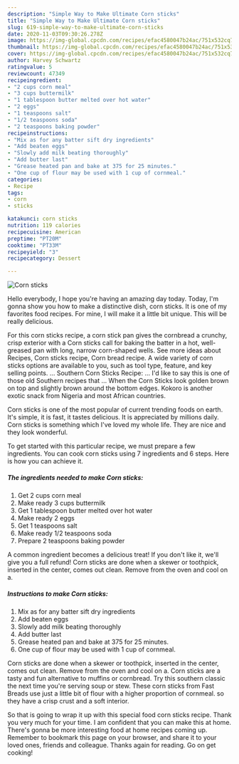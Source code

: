 ```yaml
---
description: "Simple Way to Make Ultimate Corn sticks"
title: "Simple Way to Make Ultimate Corn sticks"
slug: 619-simple-way-to-make-ultimate-corn-sticks
date: 2020-11-03T09:30:26.278Z
image: https://img-global.cpcdn.com/recipes/efac4580047b24ac/751x532cq70/corn-sticks-recipe-main-photo.jpg
thumbnail: https://img-global.cpcdn.com/recipes/efac4580047b24ac/751x532cq70/corn-sticks-recipe-main-photo.jpg
cover: https://img-global.cpcdn.com/recipes/efac4580047b24ac/751x532cq70/corn-sticks-recipe-main-photo.jpg
author: Harvey Schwartz
ratingvalue: 5
reviewcount: 47349
recipeingredient:
- "2 cups corn meal"
- "3 cups buttermilk"
- "1 tablespoon butter melted over hot water"
- "2 eggs"
- "1 teaspoons salt"
- "1/2 teaspoons soda"
- "2 teaspoons baking powder"
recipeinstructions:
- "Mix as for any batter sift dry ingredients"
- "Add beaten eggs"
- "Slowly add milk beating thoroughly"
- "Add butter last"
- "Grease heated pan and bake at 375 for 25 minutes."
- "One cup of flour may be used with 1 cup of cornmeal."
categories:
- Recipe
tags:
- corn
- sticks

katakunci: corn sticks 
nutrition: 119 calories
recipecuisine: American
preptime: "PT20M"
cooktime: "PT33M"
recipeyield: "3"
recipecategory: Dessert

---
```



![Corn sticks](https://img-global.cpcdn.com/recipes/efac4580047b24ac/751x532cq70/corn-sticks-recipe-main-photo.jpg)

Hello everybody, I hope you're having an amazing day today. Today, I'm gonna show you how to make a distinctive dish, corn sticks. It is one of my favorites food recipes. For mine, I will make it a little bit unique. This will be really delicious.

For this corn sticks recipe, a corn stick pan gives the cornbread a crunchy, crisp exterior with a Corn sticks call for baking the batter in a hot, well-greased pan with long, narrow corn-shaped wells. See more ideas about Recipes, Corn sticks recipe, Corn bread recipe. A wide variety of corn sticks options are available to you, such as tool type, feature, and key selling points. … Southern Corn Sticks Recipe: … I&#39;d like to say this is one of those old Southern recipes that … When the Corn Sticks look golden brown on top and slightly brown around the bottom edges. Kokoro is another exotic snack from Nigeria and most African countries.

Corn sticks is one of the most popular of current trending foods on earth. It's simple, it is fast, it tastes delicious. It is appreciated by millions daily. Corn sticks is something which I've loved my whole life. They are nice and they look wonderful.


To get started with this particular recipe, we must prepare a few ingredients. You can cook corn sticks using 7 ingredients and 6 steps. Here is how you can achieve it.

<!--inarticleads1-->

##### The ingredients needed to make Corn sticks:

1. Get 2 cups corn meal
1. Make ready 3 cups buttermilk
1. Get 1 tablespoon butter melted over hot water
1. Make ready 2 eggs
1. Get 1 teaspoons salt
1. Make ready 1/2 teaspoons soda
1. Prepare 2 teaspoons baking powder


A common ingredient becomes a delicious treat! If you don&#39;t like it, we&#39;ll give you a full refund! Corn sticks are done when a skewer or toothpick, inserted in the center, comes out clean. Remove from the oven and cool on a. 

<!--inarticleads2-->

##### Instructions to make Corn sticks:

1. Mix as for any batter sift dry ingredients
1. Add beaten eggs
1. Slowly add milk beating thoroughly
1. Add butter last
1. Grease heated pan and bake at 375 for 25 minutes.
1. One cup of flour may be used with 1 cup of cornmeal.


Corn sticks are done when a skewer or toothpick, inserted in the center, comes out clean. Remove from the oven and cool on a. Corn sticks are a tasty and fun alternative to muffins or cornbread. Try this southern classic the next time you&#39;re serving soup or stew. These corn sticks from Fast Breads use just a little bit of flour with a higher proportion of cornmeal. so they have a crisp crust and a soft interior. 

So that is going to wrap it up with this special food corn sticks recipe. Thank you very much for your time. I am confident that you can make this at home. There's gonna be more interesting food at home recipes coming up. Remember to bookmark this page on your browser, and share it to your loved ones, friends and colleague. Thanks again for reading. Go on get cooking!
